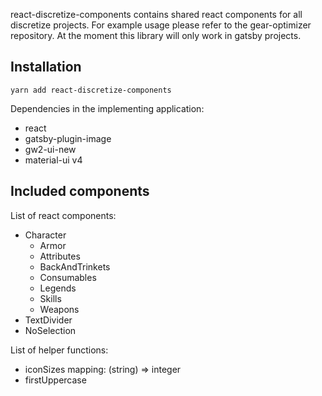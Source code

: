 react-discretize-components contains shared react components for all discretize projects. For example usage please refer to the gear-optimizer repository. At the moment this library will only work in gatsby projects.

## Installation

```
yarn add react-discretize-components
```

Dependencies in the implementing application:

- react
- gatsby-plugin-image
- gw2-ui-new
- material-ui v4

## Included components

List of react components:

- Character
  - Armor
  - Attributes
  - BackAndTrinkets
  - Consumables
  - Legends
  - Skills
  - Weapons
- TextDivider
- NoSelection

List of helper functions:

- iconSizes mapping: (string) => integer
- firstUppercase
